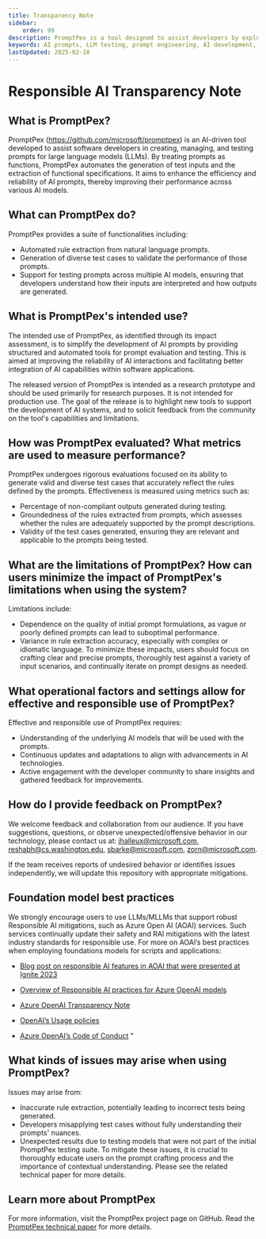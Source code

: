 ```yaml
---
title: Transparency Note
sidebar:
    order: 99
description: PromptPex is a tool designed to assist developers by exploring and testing AI model prompts.
keywords: AI prompts, LLM testing, prompt engineering, AI development, responsible AI
lastUpdated: 2025-02-18
---
```


# Responsible AI Transparency Note

## What is PromptPex?

PromptPex (https://github.com/microsoft/promptpex) is an AI-driven tool developed to assist software developers in creating, managing, and testing prompts for large language models (LLMs). By treating prompts as functions, PromptPex automates the generation of test inputs and the extraction of functional specifications. It aims to enhance the efficiency and reliability of AI prompts, thereby improving their performance across various AI models.

## What can PromptPex do?

PromptPex provides a suite of functionalities including:

-   Automated rule extraction from natural language prompts.
-   Generation of diverse test cases to validate the performance of those prompts.
-   Support for testing prompts across multiple AI models, ensuring that developers understand how their inputs are interpreted and how outputs are generated.

## What is PromptPex's intended use?

The intended use of PromptPex, as identified through its impact assessment, is to simplify the development of AI prompts by providing structured and automated tools for prompt evaluation and testing. This is aimed at improving the reliability of AI interactions and facilitating better integration of AI capabilities within software applications.

The released version of PromptPex is intended as a research prototype and should be used primarily for research purposes. It is not intended for production use. The goal of the release is to highlight new tools to support the development of AI systems, and to solicit feedback from the community on the tool's capabilities and limitations.

## How was PromptPex evaluated? What metrics are used to measure performance?

PromptPex undergoes rigorous evaluations focused on its ability to generate valid and diverse test cases that accurately reflect the rules defined by the prompts. Effectiveness is measured using metrics such as:

-   Percentage of non-compliant outputs generated during testing.
-   Groundedness of the rules extracted from prompts, which assesses whether the rules are adequately supported by the prompt descriptions.
-   Validity of the test cases generated, ensuring they are relevant and applicable to the prompts being tested.

## What are the limitations of PromptPex? How can users minimize the impact of PromptPex's limitations when using the system?

Limitations include:

-   Dependence on the quality of initial prompt formulations, as vague or poorly defined prompts can lead to suboptimal performance.
-   Variance in rule extraction accuracy, especially with complex or idiomatic language.
    To minimize these impacts, users should focus on crafting clear and precise prompts, thoroughly test against a variety of input scenarios, and continually iterate on prompt designs as needed.

## What operational factors and settings allow for effective and responsible use of PromptPex?

Effective and responsible use of PromptPex requires:

-   Understanding of the underlying AI models that will be used with the prompts.
-   Continuous updates and adaptations to align with advancements in AI technologies.
-   Active engagement with the developer community to share insights and gathered feedback for improvements.

## How do I provide feedback on PromptPex?

We welcome feedback and collaboration from our audience. If you have suggestions, questions, or observe unexpected/offensive behavior in our technology, please contact us at: <jhalleux@microsoft.com>, <reshabh@cs.washington.edu>, <sbarke@microsoft.com>, <zorn@microsoft.com>.

If the team receives reports of undesired behavior or identifies issues independently, we will update this repository with appropriate mitigations.

## Foundation model best practices

We strongly encourage users to use LLMs/MLLMs that support robust Responsible AI mitigations, such as Azure Open AI (AOAI) services. Such services continually update their safety and RAI mitigations with the latest industry standards for responsible use. For more on AOAI’s best practices when employing foundations models for scripts and applications:

-   [Blog post on responsible AI features in AOAI that were presented at Ignite 2023](https://techcommunity.microsoft.com/t5/ai-azure-ai-services-blog/announcing-new-ai-safety-amp-responsible-ai-features-in-azure/ba-p/3983686)

-   [Overview of Responsible AI practices for Azure OpenAI models](https://learn.microsoft.com/en-us/legal/cognitive-services/openai/overview)

-   [Azure OpenAI Transparency Note](https://learn.microsoft.com/en-us/legal/cognitive-services/openai/transparency-note)

-   [OpenAI’s Usage policies](https://openai.com/policies/usage-policies)

-   [Azure OpenAI’s Code of Conduct](https://learn.microsoft.com/en-us/legal/cognitive-services/openai/code-of-conduct) "

## What kinds of issues may arise when using PromptPex?

Issues may arise from:

-   Inaccurate rule extraction, potentially leading to incorrect tests being generated.
-   Developers misapplying test cases without fully understanding their prompts' nuances.
-   Unexpected results due to testing models that were not part of the initial PromptPex testing suite.
    To mitigate these issues, it is crucial to thoroughly educate users on the prompt crafting process and the importance of contextual understanding. Please see the related technical paper for more details.

## Learn more about PromptPex

For more information, visit the PromptPex project page on GitHub.
Read the [PromptPex technical paper](http://arxiv.org/abs/2503.05070) for more details.
